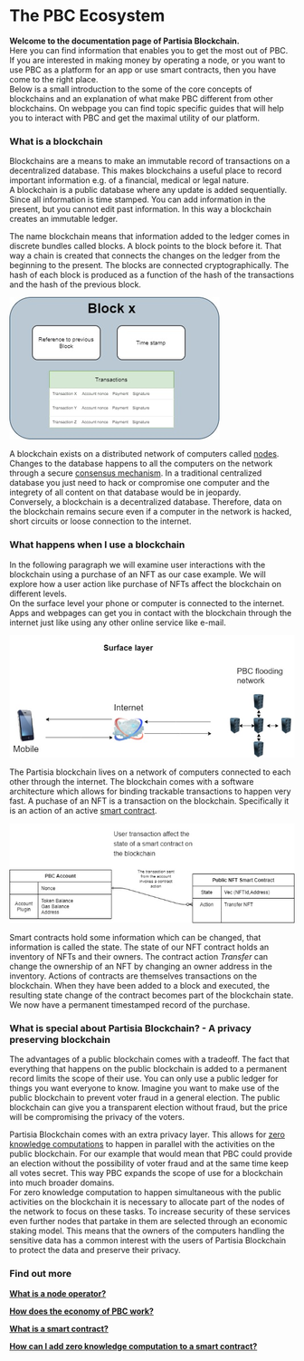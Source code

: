 # The PBC Ecosystem

**Welcome to the documentation page of Partisia Blockchain.**  
Here you can find information that enables you to get the most out of PBC. If you are interested in making money by operating a node, or you want to use PBC as a platform for an app or use smart contracts, then you have come to the right place.  
Below is a small introduction to the some of the core concepts of blockchains and an explanation of what make PBC different from other blockchains. On webpage you can find topic specific guides that will help you to interact with PBC and get the maximal utility of our platform.


### What is a blockchain

Blockchains are a means to make an immutable record of transactions on a decentralized database. This makes blockchains a useful place to record important information e.g. of a financial, medical or legal nature.  
A blockchain is a public database where any update is added sequentially. Since all information is time stamped. You can add information in the present, but you cannot edit past information. In this way a blockchain creates an immutable ledger.

The name blockchain means that information added to the ledger comes in discrete bundles called blocks. A block points to the block before it. That way a chain is created that connects the changes on the ledger from the beginning to the present.
The blocks are connected cryptographically. The hash of each block is produced as a function of the hash of the transactions and the hash of the previous block.  

![Diagram0](blockchain.jpg)  

A blockchain exists on a distributed network of computers called [nodes](whatisano.md). Changes to the database happens to all the computers on the network through a secure [consensus mechanism](consensus.md). In a traditional centralized database you just need to hack or compromise one computer and the integrety of all content on that database would be in jeopardy.  
Conversely, a blockchain is a decentralized database. Therefore, data on the blockchain remains secure even if a computer in the network is hacked, short circuits or loose connection to the internet. 
### What happens when I use a blockchain
In the following paragraph we will examine user interactions with the blockchain using a purchase of an NFT as our case example. We will explore how a user action like purchase of NFTs affect the blockchain on different levels.  
On the surface level your phone or computer is connected to the internet. Apps and webpages can get you in contact with the blockchain through the internet just like using any other online service like e-mail.   

![Diagram1](surface.jpg)  

The Partisia blockchain lives on a network of computers connected to each other through the internet. The blockchain comes with a software architecture which allows for binding trackable transactions to happen very fast.
A puchase of an NFT is a transaction on the blockchain. Specifically it is an action of an active [smart contract](contract-development.md). 

![Diagram2](Contract.jpg)

Smart contracts hold some information which can be changed, that information is called the state. The state of our NFT contract holds an inventory of NFTs and their owners. The contract action *Transfer* can change the ownership of an NFT by changing an owner address in the inventory. Actions of contracts are themselves transactions on the blockchain. When they have been added to a block and executed, the resulting state change of the contract becomes part of the blockchain state. We now have a permanent timestamped record of the purchase.
### What is special about Partisia Blockchain? - A privacy preserving blockchain

The advantages of a public blockchain comes with a tradeoff. The fact that everything that happens on the public blockchain is added to a permanent record limits the scope of their use. You can only use a public ledger for things you want everyone to know. Imagine you want to make use of the public blockchain to prevent voter fraud in a general election. The public blockchain can give you a transparent election without fraud, but the price will be compromising the privacy of the voters.

Partisia Blockchain comes with an extra privacy layer. This allows for [zero knowledge computations](https://medium.com/partisia-blockchain/mpc-techniques-series-part-8-zero-knowledge-proofs-what-are-they-and-what-are-they-good-for-2f39ed0eab39) to happen in parallel with the activities on the public blockchain. For our example that would mean that PBC could provide an election without the possibility of voter fraud and at the same time keep all votes secret. This way PBC expands the scope of use for a blockchain into much broader domains.  
For zero knowledge computation to happen simultaneous with the public activities on the blockchain it is necessary to allocate part of the nodes of the network to focus on these tasks. To increase security of these services even further nodes that partake in them are selected through an economic staking model. This means that the owners of the computers handling the sensitive data has a common interest with the users of Partisia Blockchain to protect the data and preserve their privacy. 

### Find out more

[**What is a node operator?**](whatisano.md)

[**How does the economy of PBC work?**](byoc.md)

[**What is a smart contract?**](contract-development.md)

[**How can I add zero knowledge computation to a smart contract?**](vickrey.md)
